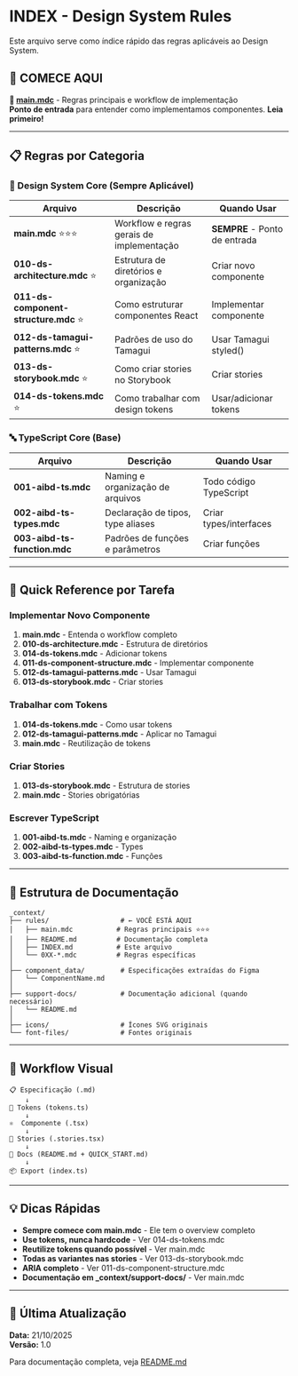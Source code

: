 # INDEX - Design System Rules

Este arquivo serve como índice rápido das regras aplicáveis ao Design System.

## 🌟 COMECE AQUI

**📘 [main.mdc](./main.mdc)** - Regras principais e workflow de implementação  
**Ponto de entrada** para entender como implementamos componentes. **Leia primeiro!**

---

## 📋 Regras por Categoria

### 🎯 Design System Core (Sempre Aplicável)

| Arquivo | Descrição | Quando Usar |
|---------|-----------|-------------|
| **main.mdc** ⭐⭐⭐ | Workflow e regras gerais de implementação | **SEMPRE** - Ponto de entrada |
| **010-ds-architecture.mdc** ⭐ | Estrutura de diretórios e organização | Criar novo componente |
| **011-ds-component-structure.mdc** ⭐ | Como estruturar componentes React | Implementar componente |
| **012-ds-tamagui-patterns.mdc** ⭐ | Padrões de uso do Tamagui | Usar Tamagui styled() |
| **013-ds-storybook.mdc** ⭐ | Como criar stories no Storybook | Criar stories |
| **014-ds-tokens.mdc** ⭐ | Como trabalhar com design tokens | Usar/adicionar tokens |

### 🔤 TypeScript Core (Base)

| Arquivo | Descrição | Quando Usar |
|---------|-----------|-------------|
| **001-aibd-ts.mdc** | Naming e organização de arquivos | Todo código TypeScript |
| **002-aibd-ts-types.mdc** | Declaração de tipos, type aliases | Criar types/interfaces |
| **003-aibd-ts-function.mdc** | Padrões de funções e parâmetros | Criar funções |

---

## 🚀 Quick Reference por Tarefa

### Implementar Novo Componente

1. **main.mdc** - Entenda o workflow completo
2. **010-ds-architecture.mdc** - Estrutura de diretórios
3. **014-ds-tokens.mdc** - Adicionar tokens
4. **011-ds-component-structure.mdc** - Implementar componente
5. **012-ds-tamagui-patterns.mdc** - Usar Tamagui
6. **013-ds-storybook.mdc** - Criar stories

### Trabalhar com Tokens

1. **014-ds-tokens.mdc** - Como usar tokens
2. **012-ds-tamagui-patterns.mdc** - Aplicar no Tamagui
3. **main.mdc** - Reutilização de tokens

### Criar Stories

1. **013-ds-storybook.mdc** - Estrutura de stories
2. **main.mdc** - Stories obrigatórias

### Escrever TypeScript

1. **001-aibd-ts.mdc** - Naming e organização
2. **002-aibd-ts-types.mdc** - Types
3. **003-aibd-ts-function.mdc** - Funções

---

## 📁 Estrutura de Documentação

```
_context/
├── rules/                  # ← VOCÊ ESTÁ AQUI
│   ├── main.mdc           # Regras principais ⭐⭐⭐
│   ├── README.md          # Documentação completa
│   ├── INDEX.md           # Este arquivo
│   └── 0XX-*.mdc          # Regras específicas
│
├── component_data/         # Especificações extraídas do Figma
│   └── ComponentName.md
│
├── support-docs/           # Documentação adicional (quando necessário)
│   └── README.md
│
├── icons/                  # Ícones SVG originais
└── font-files/             # Fontes originais
```

---

## 🎯 Workflow Visual

```
📋 Especificação (.md)
    ↓
🎨 Tokens (tokens.ts)
    ↓
⚛️  Componente (.tsx)
    ↓
📖 Stories (.stories.tsx)
    ↓
📝 Docs (README.md + QUICK_START.md)
    ↓
📦 Export (index.ts)
```

---

## 💡 Dicas Rápidas

- **Sempre comece com main.mdc** - Ele tem o overview completo
- **Use tokens, nunca hardcode** - Ver 014-ds-tokens.mdc
- **Reutilize tokens quando possível** - Ver main.mdc
- **Todas as variantes nas stories** - Ver 013-ds-storybook.mdc
- **ARIA completo** - Ver 011-ds-component-structure.mdc
- **Documentação em _context/support-docs/** - Ver main.mdc

---

## 🔄 Última Atualização

**Data:** 21/10/2025  
**Versão:** 1.0

Para documentação completa, veja [README.md](./README.md)

